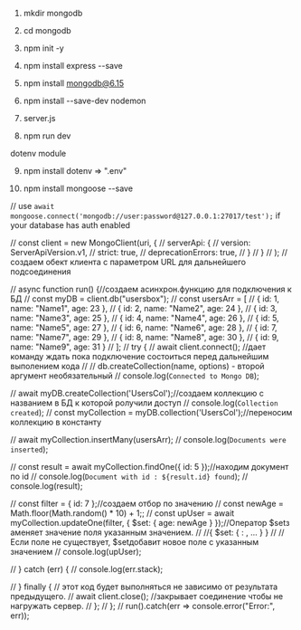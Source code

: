 1. mkdir mongodb

2. cd mongodb

3. npm init -y

4. npm install express --save

5. npm install mongodb@6.15

6. npm install --save-dev nodemon

7. server.js

8. npm run dev

dotenv module

9. npm install dotenv => ".env"

10. npm install mongoose --save



// use `await mongoose.connect('mongodb://user:password@127.0.0.1:27017/test');` if your database has auth enabled

// const client = new MongoClient(uri,  {
//         serverApi: {
//             version: ServerApiVersion.v1,
//             strict: true,
//             deprecationErrors: true,
//         }
//     }
// ); //создаем обект клиента с параметром URL для дальнейшего подсоединения

// async function run() {//создаем асинхрон.функцию для подключения к БД
//     const myDB = client.db("usersbox");
//     const usersArr = [
//         { id: 1, name: "Name1", age: 23 },
//         { id: 2, name: "Name2", age: 24 },
//         { id: 3, name: "Name3", age: 25 },
//         { id: 4, name: "Name4", age: 26 },
//         { id: 5, name: "Name5", age: 27 },
//         { id: 6, name: "Name6", age: 28 },
//         { id: 7, name: "Name7", age: 29 },
//         { id: 8, name: "Name8", age: 30 },
//         { id: 9, name: "Name9", age: 31 }
//     ];
//     try {
//         await client.connect(); //дает команду ждать пока подключение состоиться перед дальнейшим выполением кода 
//         // db.createCollection(name, options) - второй аргумент необязательный
//         console.log(`Connected to Mongo DB`);

//         await myDB.createCollection('UsersCol');//создаем коллекцию с названием в БД к которой ролучили доступ
//         console.log(`Collection created`);
//         const myCollection = myDB.collection('UsersCol');//переносим коллекцию в константу

//         await myCollection.insertMany(usersArr);
//         console.log(`Documents were inserted`);

//         const result = await myCollection.findOne({ id: 5 });//находим документ по id
//         console.log(`Document with id : ${result.id} found`);
//         console.log(result);

//         const filter = { id: 7 };//создаем отбор по значению
//         const newAge =  Math.floor(Math.random() * 10) + 1;;
//         const upUser = await myCollection.updateOne(filter, {  $set: { age: newAge } });//Оператор $setз аменяет значение поля указанным значением.
//         //{ $set: { <field1>: <value1>, ... } }
//         //Если поле не существует, $setдобавит новое поле с указанным значением
//         console.log(upUser);

    
        

//         } catch (err) {
//         console.log(err.stack);
        

    
//     } finally { // этот код будет выполняться не зависимо от результата предыдущего.
//         await client.close(); //закрывает соединение чтобы не нагружать сервер.
//     };
// };
// run().catch(err => console.error("Error:", err));